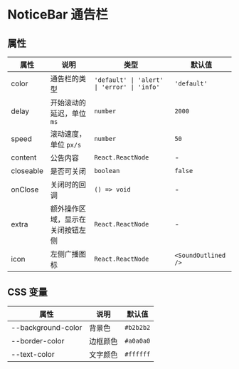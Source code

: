 # NoticeBar 通告栏

<code src="./demos/index.tsx"></code>

## 属性

| 属性      | 说明                             | 类型                                        | 默认值              |
| --------- | -------------------------------- | ------------------------------------------- | ------------------- |
| color     | 通告栏的类型                     | `'default' \| 'alert' \| 'error' \| 'info'` | `'default'`         |
| delay     | 开始滚动的延迟，单位 `ms`        | `number`                                    | `2000`              |
| speed     | 滚动速度，单位 `px/s`            | `number`                                    | `50`                |
| content   | 公告内容                         | `React.ReactNode`                           | -                   |
| closeable | 是否可关闭                       | `boolean`                                   | `false`             |
| onClose   | 关闭时的回调                     | `() => void`                                | -                   |
| extra     | 额外操作区域，显示在关闭按钮左侧 | `React.ReactNode`                           | -                   |
| icon      | 左侧广播图标                     | `React.ReactNode`                           | `<SoundOutlined />` |

## CSS 变量

| 属性               | 说明     | 默认值    |
| ------------------ | -------- | --------- |
| --background-color | 背景色   | `#b2b2b2` |
| --border-color     | 边框颜色 | `#a0a0a0` |
| --text-color       | 文字颜色 | `#ffffff` |

